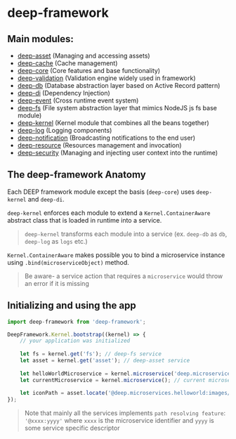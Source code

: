 deep-framework
=============

Main modules:
-----------

- [deep-asset](components/asset.md) (Managing and accessing assets)
- [deep-cache](components/cache.md) (Cache management)
- [deep-core](components/core.md) (Core features and base functionality)
- [deep-validation](components/validation.md) (Validation engine widely used in framework)
- [deep-db](components/db.md) (Database abstraction layer based on Active Record pattern)
- [deep-di](components/di.md) (Dependency Injection)
- [deep-event](components/event.md) (Cross runtime event system)
- [deep-fs](components/fs.md) (File system abstraction layer that mimics NodeJS js fs base module)
- [deep-kernel](components/kernel.md) (Kernel module that combines all the beans together)
- [deep-log](components/logs.md) (Logging components)
- [deep-notification](components/notification.md) (Broadcasting notifications to the end user)
- [deep-resource](components/resource.md) (Resources management and invocation)
- [deep-security](components/security.md) (Managing and injecting user context into the runtime)

The deep-framework Anatomy
-------------------------

Each DEEP framework module except the basis (`deep-core`) uses `deep-kernel` and `deep-di`.

`deep-kernel` enforces each module to extend a `Kernel.ContainerAware` abstract class
that is loaded in runtime into a service.

> `deep-kernel` transforms each module into a service (ex. `deep-db` as `db`, `deep-log` as `logs` etc.)

`Kernel.ContainerAware` makes possible you to bind a microservice instance using `.bind(microserviceObject)` method.

> Be aware- a service action that requires a `microservice` would throw an error if it is missing

Initializing and using the app
------------------------------

```javascript
import deep-framework from 'deep-framework';

DeepFramework.Kernel.bootstrap((kernel) => {
    // your application was initialized
    
    let fs = kernel.get('fs'); // deep-fs service
    let asset = kernel.get('asset'); // deep-asset service
    
    let helloWorldMicroservice = kernel.microservice('deep.microservices.helloworld'); // microservice instance
    let currentMicroservice = kernel.microservice(); // current microservice instance
    
    let iconPath = asset.locate('@deep.microservices.helloworld:images/icon.png');
});
```

> Note that mainly all the services implements `path resolving feature`: `'@xxxx:yyyy'` where `xxxx` is the
> microservice identifier and `yyyy` is some service specific descriptor
